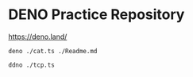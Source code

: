 # DENO Practice Repository
https://deno.land/

```
deno ./cat.ts ./Readme.md
```

```
ddno ./tcp.ts
```

